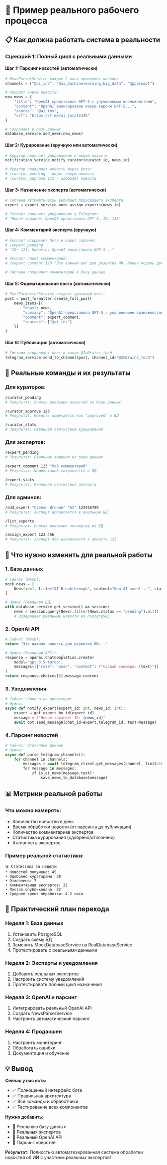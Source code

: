 # 🔄 Пример реального рабочего процесса

## 📋 **Как должна работать система в реальности**

### **Сценарий 1: Полный цикл с реальными данными**

#### **Шаг 1: Парсинг новостей (автоматически)**
```python
# NewsParserService каждые 2 часа проверяет каналы:
channels = ["@ai_ins", "@ai_machinelearning_big_data", "@ppprompt"]

# Находит новую новость:
new_news = {
    "title": "OpenAI представила GPT-5 с улучшенными возможностями",
    "content": "OpenAI анонсировала новую версию GPT-5...",
    "source": "@ai_ins",
    "url": "https://t.me/ai_ins/12345"
}

# Сохраняет в базу данных
database_service.add_news(new_news)
```

#### **Шаг 2: Курирование (вручную или автоматически)**
```python
# Куратор получает уведомление о новой новости
notification_service.notify_curator(curator_id, news_id)

# Куратор проверяет новость через бота:
# /curator_pending - видит новую новость
# /curator_approve 123 - одобряет новость
```

#### **Шаг 3: Назначение эксперта (автоматически)**
```python
# Система автоматически выбирает подходящего эксперта
expert = expert_service.auto_assign_experts(news_id)

# Эксперт получает уведомление в Telegram:
# "Новое задание: OpenAI представила GPT-5. ID: 123"
```

#### **Шаг 4: Комментарий эксперта (вручную)**
```python
# Эксперт открывает бота и видит задание:
# /expert_pending
# "ID: 123, Новость: OpenAI представила GPT-5..."

# Эксперт пишет комментарий:
# /expert_comment 123 "Это важный шаг для развития ИИ. Новая модель демонстрирует значительный прогресс в понимании контекста и может революционизировать подход к обработке естественного языка."

# Система сохраняет комментарий в базу данных
```

#### **Шаг 5: Форматирование поста (автоматически)**
```python
# PostFormatterService создает красивый пост:
post = post_formatter.create_full_post(
    news_items=[{
        "news": news,
        "summary": "OpenAI представила GPT-5 с улучшенными возможностями",
        "comment": expert_comment,
        "sources": ["@ai_ins"]
    }]
)
```

#### **Шаг 6: Публикация (автоматически)**
```python
# Система отправляет пост в канал @ZeBrains_tech
telegram_service.send_to_channel(post, channel_id="@ZeBrains_tech")
```

## 🎯 **Реальные команды и их результаты**

### **Для кураторов:**
```bash
/curator_pending
# Результат: Список реальных новостей из базы данных

/curator_approve 123
# Результат: Новость помечается как "approved" в БД

/curator_stats
# Результат: Реальная статистика курирования
```

### **Для экспертов:**
```bash
/expert_pending
# Результат: Реальные задания из базы данных

/expert_comment 123 "Мой комментарий"
# Результат: Комментарий сохраняется в БД

/expert_stats
# Результат: Реальная статистика эксперта
```

### **Для админов:**
```bash
/add_expert "Степан Игонин" "AI" 123456789
# Результат: Эксперт добавляется в реальную БД

/list_experts
# Результат: Список реальных экспертов из БД

/assign_expert 123 456
# Результат: Эксперт 456 назначается к новости 123
```

## 🔧 **Что нужно изменить для реальной работы**

### **1. База данных**
```python
# Сейчас (Mock):
mock_news = [
    News(id=1, title="AI Breakthrough", content="New AI model...", status="pending")
]

# Нужно (Реальная БД):
with database_service.get_session() as session:
    news = session.query(News).filter(News.status == "pending").all()
    # Возвращает реальные новости из PostgreSQL
```

### **2. OpenAI API**
```python
# Сейчас (Mock):
return "Это важная новость для развития ИИ..."

# Нужно (Реальный API):
response = openai.ChatCompletion.create(
    model="gpt-3.5-turbo",
    messages=[{"role": "user", "content": f"Создай саммари: {text}"}]
)
return response.choices[0].message.content
```

### **3. Уведомления**
```python
# Сейчас: Ничего не происходит
# Нужно:
async def notify_expert(expert_id: int, news_id: int):
    expert = get_expert_by_id(expert_id)
    message = f"Новое задание! ID: {news_id}"
    await bot.send_message(chat_id=expert.telegram_id, text=message)
```

### **4. Парсинг новостей**
```python
# Сейчас: Статичные данные
# Нужно:
async def parse_telegram_channels():
    for channel in channels:
        messages = await telegram_client.get_messages(channel, limit=10)
        for message in messages:
            if is_ai_news(message.text):
                save_news_to_database(message)
```

## 📊 **Метрики реальной работы**

### **Что можно измерять:**
- Количество новостей в день
- Время обработки новости (от парсинга до публикации)
- Количество комментариев экспертов
- Статистика курирования (одобрено/отклонено)
- Активность экспертов

### **Пример реальной статистики:**
```
📊 Статистика за неделю:
• Новостей получено: 45
• Одобрено кураторами: 38
• Отклонено: 7
• Комментариев экспертов: 32
• Постов опубликовано: 32
• Среднее время обработки: 4.2 часа
```

## 🚀 **Практический план перехода**

### **Неделя 1: База данных**
1. Установить PostgreSQL
2. Создать схему БД
3. Заменить MockDatabaseService на RealDatabaseService
4. Протестировать с реальными данными

### **Неделя 2: Эксперты и уведомления**
1. Добавить реальных экспертов
2. Настроить систему уведомлений
3. Протестировать полный цикл назначения

### **Неделя 3: OpenAI и парсинг**
1. Интегрировать реальный OpenAI API
2. Создать NewsParserService
3. Настроить автоматический парсинг

### **Неделя 4: Продакшен**
1. Настроить мониторинг
2. Обработать ошибки
3. Документация и обучение

## 💡 **Вывод**

**Сейчас у нас есть:**
- ✅ Полноценный интерфейс бота
- ✅ Правильная архитектура
- ✅ Все команды и обработчики
- ✅ Тестирование всех компонентов

**Нужно добавить:**
- 🔄 Реальную базу данных
- 🔄 Реальных экспертов
- 🔄 Реальный OpenAI API
- 🔄 Парсинг новостей

**Результат:** Полностью автоматизированная система обработки новостей об ИИ с участием реальных экспертов! 